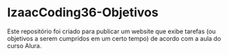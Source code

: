 # IzaacCoding36-Objetivos
Este repositório foi criado para publicar um website que exibe tarefas (ou objetivos a serem cumpridos em um certo tempo) de acordo com a aula do curso Alura.